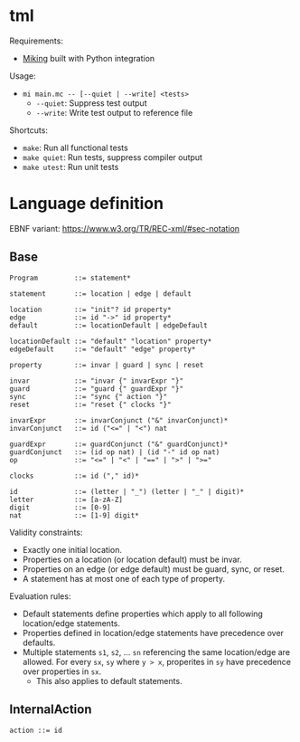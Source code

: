 # tml

Requirements:
- [Miking](https://github.com/miking-lang/miking/tree/develop) built with Python integration

Usage:
- `mi main.mc -- [--quiet | --write] <tests>`
    - `--quiet`: Suppress test output
    - `--write`: Write test output to reference file

Shortcuts:
- `make`: Run all functional tests
- `make quiet`: Run tests, suppress compiler output
- `make utest`: Run unit tests

# Language definition

EBNF variant: <https://www.w3.org/TR/REC-xml/#sec-notation>

## Base

```
Program         ::= statement*

statement       ::= location | edge | default

location        ::= "init"? id property*
edge            ::= id "->" id property*
default         ::= locationDefault | edgeDefault

locationDefault ::= "default" "location" property*
edgeDefault     ::= "default" "edge" property*

property        ::= invar | guard | sync | reset

invar           ::= "invar {" invarExpr "}"
guard           ::= "guard {" guardExpr "}"
sync            ::= "sync {" action "}"
reset           ::= "reset {" clocks "}"

invarExpr       ::= invarConjunct ("&" invarConjunct)*
invarConjunct   ::= id ("<=" | "<") nat

guardExpr       ::= guardConjunct ("&" guardConjunct)*
guardConjunct   ::= (id op nat) | (id "-" id op nat)
op              ::= "<=" | "<" | "==" | ">" | ">="

clocks          ::= id ("," id)*

id              ::= (letter | "_") (letter | "_" | digit)*
letter          ::= [a-zA-Z]
digit           ::= [0-9]
nat             ::= [1-9] digit*
```

Validity constraints:
- Exactly one initial location.
- Properties on a location (or location default) must be invar.
- Properties on an edge (or edge default) must be guard, sync, or reset.
- A statement has at most one of each type of property.

Evaluation rules:
- Default statements define properties which apply to all following location/edge statements.
- Properties defined in location/edge statements have precedence over defaults.
- Multiple statements `s1`, `s2`, ... `sn` referencing the same location/edge are allowed. For every `sx`, `sy` where `y > x`, properites in `sy` have precedence over properties in `sx`.
    - This also applies to default statements.

## InternalAction

```
action ::= id
```
